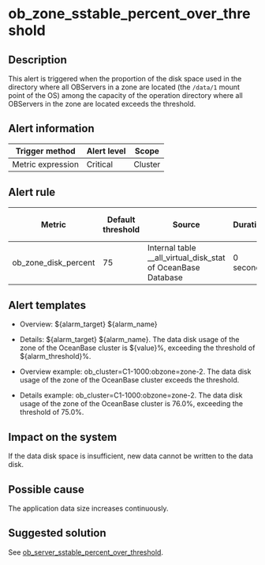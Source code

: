 ob_zone_sstable_percent_over_threshold 
===========================================================



**Description** 
------------------------------------

This alert is triggered when the proportion of the disk space used in the directory where all OBServers in a zone are located (the `/data/1` mount point of the OS) among the capacity of the operation directory where all OBServers in the zone are located exceeds the threshold.

**Alert information** 
------------------------------------------



|  Trigger method   | Alert level |  Scope  |
|-------------------|-------------|---------|
| Metric expression | Critical    | Cluster |



**Alert rule** 
-----------------------------------



|        Metric        | Default threshold |                            Source                            | Duration  | Detection cycle | Time before clearance |
|----------------------|-------------------|--------------------------------------------------------------|-----------|-----------------|-----------------------|
| ob_zone_disk_percent | 75                | Internal table __all_virtual_disk_stat of OceanBase Database | 0 seconds | 60 seconds      | 5 minutes             |



**Alert templates** 
----------------------------------------

* Overview: ${alarm_target} ${alarm_name}

  

* Details: ${alarm_target} ${alarm_name}. The data disk usage of the zone of the OceanBase cluster is ${value}%, exceeding the threshold of ${alarm_threshold}%.

  

* Overview example: ob_cluster=C1-1000:obzone=zone-2. The data disk usage of the zone of the OceanBase cluster exceeds the threshold.

  

* Details example: ob_cluster=C1-1000:obzone=zone-2. The data disk usage of the zone of the OceanBase cluster is 76.0%, exceeding the threshold of 75.0%.

  




**Impact on the system** 
---------------------------------------------

If the data disk space is insufficient, new data cannot be written to the data disk.

**Possible cause** 
---------------------------------------

The application data size increases continuously.

Suggested solution 
---------------------------------------

See [ob_server_sstable_percent_over_threshold](../2.ob-alert/27.ob_server_sstable_percent_over_threshold-the-data-disk-usage-of-the-ob-server-exceeds.md).





